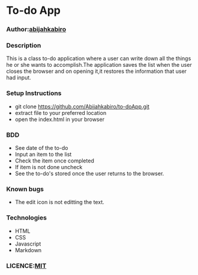 # To-do App

### Author:[abijahkabiro](https://github.com/Abijahkabiro)

### Description
This is a class to-do application where a user can write down all the things he or she wants to accomplish.The application saves the list when the user closes the browser and on opening it,it restores the information that user had input.

### Setup Instructions
* git clone https://github.com/Abijahkabiro/to-doApp.git
* extract file to your preferred location
* open the index.html in your browser

### BDD
* See date of the to-do
* Input an item to the list
* Check the item once completed
* If item is not done uncheck
* See the to-do's stored once the user returns to the browser.
### Known bugs
* The edit icon is not editting the text.

### Technologies
* HTML
* CSS
* Javascript
* Markdown

### LICENCE:[MIT](https://github.com/Abijahkabiro/to-doApp/blob/master/LICENCE)